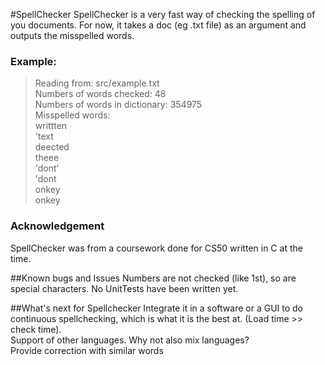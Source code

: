 #SpellChecker
SpellChecker is a very fast way of checking the spelling of you documents.
For now, it takes a doc (eg .txt file) as an argument and outputs the misspelled words.
  
### Example:   
>Reading from: src/example.txt  
 Numbers of words checked: 48  
 Numbers of words in dictionary: 354975  
 Misspelled words:  
 writtten   
 'text  
 deected  
 theee  
 'dont'  
 'dont  
 onkey  
 onkey  

### Acknowledgement 
SpellChecker was from a coursework done for CS50 written in C at the time.

##Known bugs and Issues
Numbers are not checked (like 1st), so are special characters. 
No UnitTests have been written yet.

##What's next for Spellchecker
Integrate it in a software or a GUI to do continuous spellchecking, which is what it is the best at.
(Load time >> check time).  
Support of other languages. Why not also mix languages?  
Provide correction with similar words